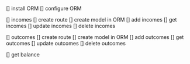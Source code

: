 [] install ORM
[] configure ORM

[] incomes
    [] create route
    [] create model in ORM
    [] add incomes
    [] get incomes
    [] update incomes
    [] delete incomes

[] outcomes
    [] create route
    [] create model in ORM
    [] add outcomes
    [] get outcomes
    [] update outcomes
    [] delete outcomes

[] get balance
